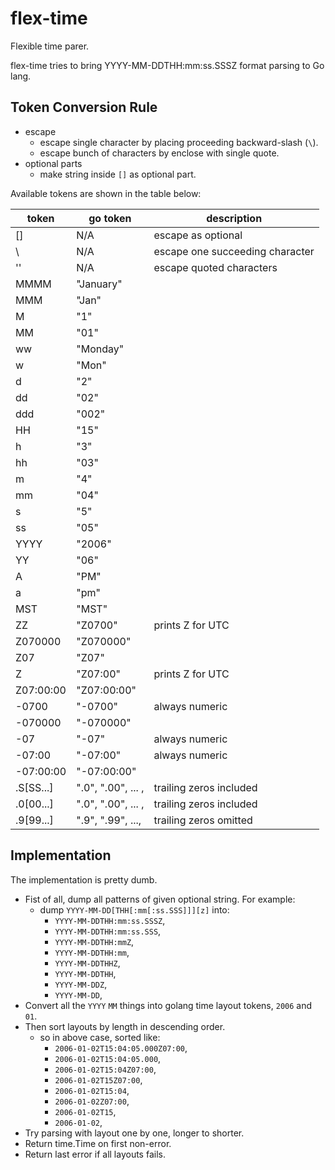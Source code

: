 # flex-time

Flexible time parer.

flex-time tries to bring YYYY-MM-DDTHH:mm:ss.SSSZ format parsing to Go lang.

## Token Conversion Rule

- escape
  - escape single character by placing proceeding backward-slash (`\`).
  - escape bunch of characters by enclose with single quote.
- optional parts
  - make string inside `[]` as optional part.

Available tokens are shown in the table below:

| token     | go token           | description                     |
| --------- | ------------------ | ------------------------------- |
| []        | N/A                | escape as optional              |
| \\        | N/A                | escape one succeeding character |
| ''        | N/A                | escape quoted characters        |
| MMMM      | "January"          |                                 |
| MMM       | "Jan"              |                                 |
| M         | "1"                |                                 |
| MM        | "01"               |                                 |
| ww        | "Monday"           |                                 |
| w         | "Mon"              |                                 |
| d         | "2"                |                                 |
| dd        | "02"               |                                 |
| ddd       | "002"              |                                 |
| HH        | "15"               |                                 |
| h         | "3"                |                                 |
| hh        | "03"               |                                 |
| m         | "4"                |                                 |
| mm        | "04"               |                                 |
| s         | "5"                |                                 |
| ss        | "05"               |                                 |
| YYYY      | "2006"             |                                 |
| YY        | "06"               |                                 |
| A         | "PM"               |                                 |
| a         | "pm"               |                                 |
| MST       | "MST"              |                                 |
| ZZ        | "Z0700"            | prints Z for UTC                |
| Z070000   | "Z070000"          |                                 |
| Z07       | "Z07"              |                                 |
| Z         | "Z07:00"           | prints Z for UTC                |
| Z07:00:00 | "Z07:00:00"        |                                 |
| -0700     | "-0700"            | always numeric                  |
| -070000   | "-070000"          |                                 |
| -07       | "-07"              | always numeric                  |
| -07:00    | "-07:00"           | always numeric                  |
| -07:00:00 | "-07:00:00"        |                                 |
| .S[SS...] | ".0", ".00", ... , | trailing zeros included         |
| .0[00...] | ".0", ".00", ... , | trailing zeros included         |
| .9[99...] | ".9", ".99", ...,  | trailing zeros omitted          |

## Implementation

The implementation is pretty dumb.

- Fist of all, dump all patterns of given optional string. For example:
  - dump `YYYY-MM-DD[THH[:mm[:ss.SSS]]][z]` into:
    - `YYYY-MM-DDTHH:mm:ss.SSSZ`,
    - `YYYY-MM-DDTHH:mm:ss.SSS`,
    - `YYYY-MM-DDTHH:mmZ`,
    - `YYYY-MM-DDTHH:mm`,
    - `YYYY-MM-DDTHHZ`,
    - `YYYY-MM-DDTHH`,
    - `YYYY-MM-DDZ`,
    - `YYYY-MM-DD`,
- Convert all the `YYYY` `MM` things into golang time layout tokens, `2006` and `01`.
- Then sort layouts by length in descending order.
  - so in above case, sorted like:
    - `2006-01-02T15:04:05.000Z07:00`,
    - `2006-01-02T15:04:05.000`,
    - `2006-01-02T15:04Z07:00`,
    - `2006-01-02T15Z07:00`,
    - `2006-01-02T15:04`,
    - `2006-01-02Z07:00`,
    - `2006-01-02T15`,
    - `2006-01-02`,
- Try parsing with layout one by one, longer to shorter.
- Return time.Time on first non-error.
- Return last error if all layouts fails.
